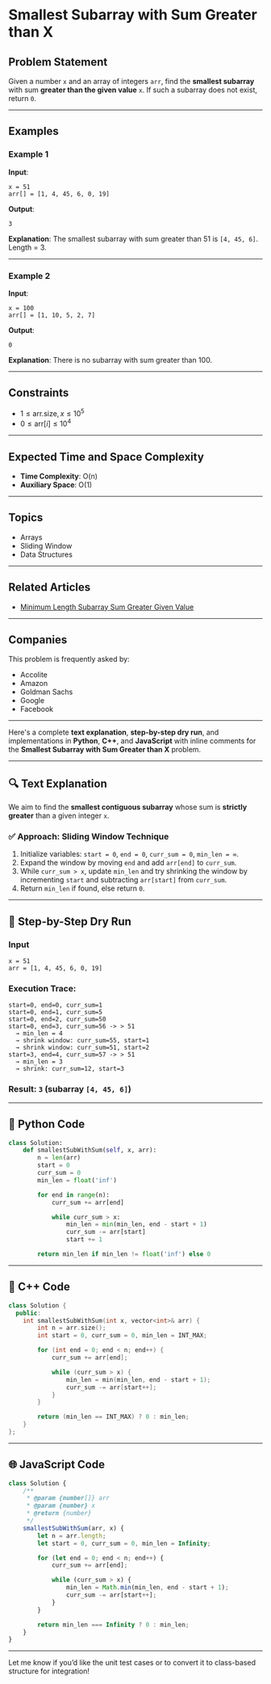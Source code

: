 # Smallest Subarray with Sum Greater than X

## Problem Statement

Given a number `x` and an array of integers `arr`, find the **smallest subarray** with sum **greater than the given value** `x`. If such a subarray does not exist, return `0`.

---

## Examples

### Example 1

**Input**:

```
x = 51  
arr[] = [1, 4, 45, 6, 0, 19]
```

**Output**:

```
3
```

**Explanation**:
The smallest subarray with sum greater than 51 is `[4, 45, 6]`. Length = 3.

---

### Example 2

**Input**:

```
x = 100  
arr[] = [1, 10, 5, 2, 7]
```

**Output**:

```
0
```

**Explanation**:
There is no subarray with sum greater than 100.

---

## Constraints

* $1 \leq \text{arr.size}, x \leq 10^5$
* $0 \leq \text{arr}[i] \leq 10^4$

---

## Expected Time and Space Complexity

* **Time Complexity**: O(n)
* **Auxiliary Space**: O(1)

---

## Topics

* Arrays
* Sliding Window
* Data Structures

---

## Related Articles

* [Minimum Length Subarray Sum Greater Given Value](https://www.geeksforgeeks.org/minimum-length-subarray-sum-greater-given-value/)

---

## Companies

This problem is frequently asked by:

* Accolite
* Amazon
* Goldman Sachs
* Google
* Facebook

---

Here's a complete **text explanation**, **step-by-step dry run**, and implementations in **Python**, **C++**, and **JavaScript** with inline comments for the **Smallest Subarray with Sum Greater than X** problem.

---

## 🔍 **Text Explanation**

We aim to find the **smallest contiguous subarray** whose sum is **strictly greater** than a given integer `x`.

### ✅ **Approach: Sliding Window Technique**

1. Initialize variables: `start = 0`, `end = 0`, `curr_sum = 0`, `min_len = ∞`.
2. Expand the window by moving `end` and add `arr[end]` to `curr_sum`.
3. While `curr_sum > x`, update `min_len` and try shrinking the window by incrementing `start` and subtracting `arr[start]` from `curr_sum`.
4. Return `min_len` if found, else return `0`.

---

## 🧮 **Step-by-Step Dry Run**

### Input

```text
x = 51
arr = [1, 4, 45, 6, 0, 19]
```

### Execution Trace:

```
start=0, end=0, curr_sum=1
start=0, end=1, curr_sum=5
start=0, end=2, curr_sum=50
start=0, end=3, curr_sum=56 -> > 51
  → min_len = 4
  → shrink window: curr_sum=55, start=1
  → shrink window: curr_sum=51, start=2
start=3, end=4, curr_sum=57 -> > 51
  → min_len = 3
  → shrink: curr_sum=12, start=3
```

### Result: `3` (subarray `[4, 45, 6]`)

---

## 🐍 Python Code

```python
class Solution:
    def smallestSubWithSum(self, x, arr):
        n = len(arr)
        start = 0
        curr_sum = 0
        min_len = float('inf')

        for end in range(n):
            curr_sum += arr[end]

            while curr_sum > x:
                min_len = min(min_len, end - start + 1)
                curr_sum -= arr[start]
                start += 1

        return min_len if min_len != float('inf') else 0
```

---

## 💠 C++ Code

```cpp
class Solution {
  public:
    int smallestSubWithSum(int x, vector<int>& arr) {
        int n = arr.size();
        int start = 0, curr_sum = 0, min_len = INT_MAX;

        for (int end = 0; end < n; end++) {
            curr_sum += arr[end];

            while (curr_sum > x) {
                min_len = min(min_len, end - start + 1);
                curr_sum -= arr[start++];
            }
        }

        return (min_len == INT_MAX) ? 0 : min_len;
    }
};
```

---

## 🌐 JavaScript Code

```javascript
class Solution {
    /**
     * @param {number[]} arr
     * @param {number} x
     * @return {number}
     */
    smallestSubWithSum(arr, x) {
        let n = arr.length;
        let start = 0, curr_sum = 0, min_len = Infinity;

        for (let end = 0; end < n; end++) {
            curr_sum += arr[end];

            while (curr_sum > x) {
                min_len = Math.min(min_len, end - start + 1);
                curr_sum -= arr[start++];
            }
        }

        return min_len === Infinity ? 0 : min_len;
    }
}
```

---

Let me know if you’d like the unit test cases or to convert it to class-based structure for integration!
